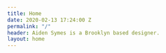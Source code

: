 ```yaml
---
title: Home
date: 2020-02-13 17:24:00 Z
permalink: "/"
header: Aiden Symes is a Brooklyn based designer.
layout: home
---
```


